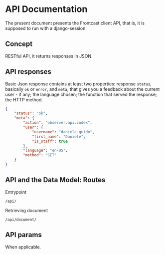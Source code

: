 # API Documentation
The present document presents the Frontcast client API, that is, it is supposed to run with a django-session.

## Concept
RESTful API, it returns responses in JSON.

##  API responses
Basic Json response contains at least two properties: response `status`, basically `ok` or `error`, and `meta`, that gives you a feedback about the current user - if any; the language chosen; the function that served the response; the HTTP method.

```json
{
    "status": "ok", 
    "meta": {
        "action": "observer.api.index", 
        "user": {
            "username": "daniele.guido", 
            "first_name": "Daniele", 
            "is_staff": true
        }, 
        "language": "en-US", 
        "method": "GET"
    }
}
```

##  API and the Data Model: Routes

Entrypoint

`/api/`

Retrieving document

`/api/document/`


##  API params
When applicable.
